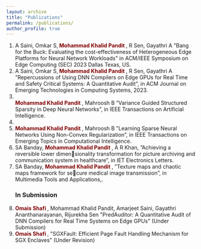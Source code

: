 ```yaml
---
layout: archive
title: "Publications"
permalink: /publications/
author_profile: true
---
```

<ol>
  <li>
A Saini, Omkar S,<b> <span  style="color: Maroon;"> Mohammad Khalid Pandit</span> </b>, R Sen, Gayathri A ”Bang for the Buck: Evaluating the cost-effectiveness of Heterogeneous Edge Platforms for Neural Network Workloads" in ACM/IEEE Symposium on Edge Computing (SEC) 2023 Dallas Texas, US.
 </li>
  <li>
A Saini, Omkar S,<b> <span  style="color: Maroon;"> Mohammad Khalid Pandit</span> </b>, R Sen, Gayathri A ”Repercussions of Using DNN Compilers on Edge GPUs for Real Time and Safety Critical Systems: A Quantitative Audit”, in ACM Journal on Emerging Technologies in Computing Systems, 2023.
 </li>
<li>
</li>
<b> <span  style="color: Maroon;"> Mohammad Khalid Pandit</span> </b>, Mahroosh  B ”Variance Guided Structured Sparsity in Deep Neural Networks”, in IEEE Transactions on Artificial Intelligence.
 <li>

</li>
 <li>
<b> <span  style="color: Maroon;"> Mohammad Khalid Pandit</span> </b>, Mahroosh  B ”Learning Sparse Neural Networks Using
Non-Convex Regularization”, in IEEE Transactions on Emerging Topics in Computational Intelligence.
</li>

  <li>
SA Banday, <b> <span  style="color: Maroon;"> Mohammad Khalid Pandit</span> </b>, A R Khan, ”Achieving a reversible lower dimensionality transformation for picture archiving and communication system in healthcare”, in IET Electronics Letters.
</li>
 </li>

  <li>
SA Banday, <b> <span  style="color: Maroon;"> Mohammad Khalid Pandit</span> </b>, ”Texture maps and chaotic maps framework for secure medical image transmission”, in Multimedia Tools and Applications,.
</li>
 <h3> In Submission </h3>
  
  <li><b> <span  style="color: Maroon;"> Omais Shafi </span> </b>, Mohammad Khalid Pandit, Amarjeet Saini, Gayathri Ananthanarayanan, Rijurekha Sen "PredAuditor: A Quantitative Audit of DNN
Compilers for Real Time Systems on Edge GPUs" (Under Submission)
  </li>
  <li><b> <span  style="color: Maroon;"> Omais Shafi </span> </b>, "SGXFault: Efficient Page Fault Handling Mechanism for SGX Enclaves" (Under Revision)
  </li>
</ol>
